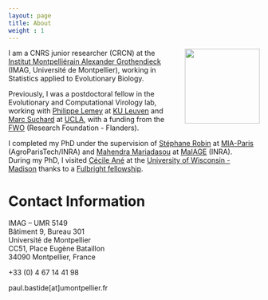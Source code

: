 ```yaml
---
layout: page
title: About
weight : 1
---
```


<img style="float: right; margin: 0px 0px 0px 30px;" width="150" src="{{site.baseurl}}/docs/202208_photo.png"/>

I am a CNRS junior researcher (CRCN) at the [Institut Montpelliérain Alexander Grothendieck](https://imag.umontpellier.fr) (IMAG, Université de Montpellier), working in Statistics applied to Evolutionary Biology.

Previously, I was a postdoctoral fellow in the Evolutionary and Computational Virology lab,
working with [Philippe Lemey](https://rega.kuleuven.be/cev/ecv) at [KU Leuven](https://www.kuleuven.be/english/) and [Marc Suchard](https://msuchard.faculty.biomath.ucla.edu/) at [UCLA](http://www.ucla.edu/), with a funding from the [FWO](https://www.fwo.be/en/fellowships-funding/postdoctoral-fellowships/junior-postdoctoral-fellowship/) (Research Foundation - Flanders).  

I completed my PhD under the supervision of [Stéphane Robin](https://www6.inrae.fr/mia-paris/Equipes/Membres/Stephane-Robin)
at [MIA-Paris](https://www6.inrae.fr/mia-paris) (AgroParisTech/INRA)
and [Mahendra Mariadasou](https://mahendra-mariadassou.github.io/) at [MaIAGE](https://maiage.inrae.fr/) (INRA).  
During my PhD, I visited [Cécile Ané](http://www.stat.wisc.edu/~ane/)
at the [University of Wisconsin - Madison](http://www.wisc.edu/)
thanks to a [Fulbright fellowship](http://fulbright-france.org).
  
  
# Contact Information

IMAG – UMR 5149  
Bâtiment 9, Bureau 301  
Université de Montpellier  
CC51, Place Eugène Bataillon  
34090 Montpellier, France  

+33 (0) 4 67 14 41 98  

paul.bastide[at]umontpellier.fr  
